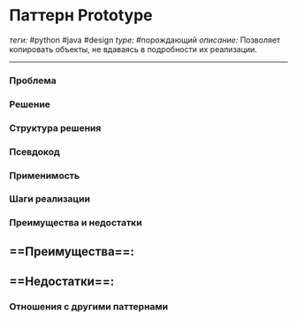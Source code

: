# Паттерн Prototype
*теги:* #python #java #design 
*type:* #порождающий
*описание:* Позволяет копировать объекты, не вдаваясь в подробности их реализации.

---
### Проблема


### Решение


### Структура решения

	
### Псевдокод


### Применимость


### Шаги реализации


### Преимущества и недостатки
==Преимущества==:
- 

==Недостатки==:
- 

### Отношения с другими паттернами 
 